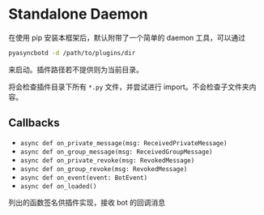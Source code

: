 # Standalone Daemon

在使用 pip 安装本框架后，默认附带了一个简单的 daemon 工具，可以通过

```sh
pyasyncbotd -d /path/to/plugins/dir
```

来启动。插件路径若不提供则为当前目录。

将会检查插件目录下所有 `*.py` 文件，并尝试进行 import。不会检查子文件夹内容。

## Callbacks

- `async def on_private_message(msg: ReceivedPrivateMessage)`
- `async def on_group_message(msg: ReceivedGroupMessage)`
- `async def on_private_revoke(msg: RevokedMessage)`
- `async def on_group_revoke(msg: RevokedMessage)`
- `async def on_event(event: BotEvent)`
- `async def on_loaded()`

列出的函数签名供插件实现，接收 bot 的回调消息

